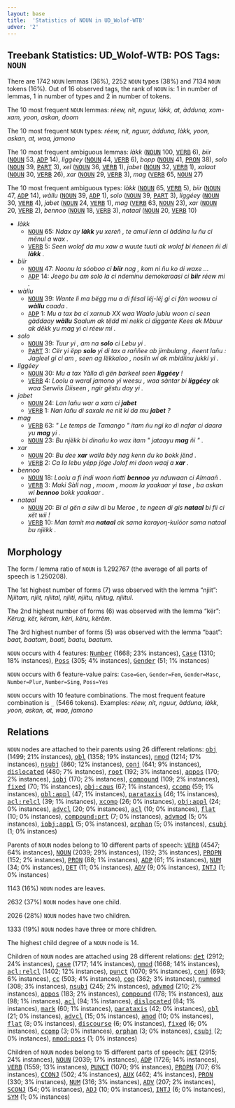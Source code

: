 ```yaml
---
layout: base
title:  'Statistics of NOUN in UD_Wolof-WTB'
udver: '2'
---
```


## Treebank Statistics: UD_Wolof-WTB: POS Tags: `NOUN`

There are 1742 `NOUN` lemmas (36%), 2252 `NOUN` types (38%) and 7134 `NOUN` tokens (16%).
Out of 16 observed tags, the rank of `NOUN` is: 1 in number of lemmas, 1 in number of types and 2 in number of tokens.

The 10 most frequent `NOUN` lemmas: <em>réew, nit, nguur, làkk, at, àdduna, xam-xam, yoon, askan, doom</em>

The 10 most frequent `NOUN` types:  <em>réew, nit, nguur, àdduna, làkk, yoon, askan, at, waa, jamono</em>

The 10 most frequent ambiguous lemmas: <em>làkk</em> (<tt><a href="wo_wtb-pos-NOUN.html">NOUN</a></tt> 100, <tt><a href="wo_wtb-pos-VERB.html">VERB</a></tt> 6), <em>biir</em> (<tt><a href="wo_wtb-pos-NOUN.html">NOUN</a></tt> 53, <tt><a href="wo_wtb-pos-ADP.html">ADP</a></tt> 14), <em>liggéey</em> (<tt><a href="wo_wtb-pos-NOUN.html">NOUN</a></tt> 44, <tt><a href="wo_wtb-pos-VERB.html">VERB</a></tt> 6), <em>bopp</em> (<tt><a href="wo_wtb-pos-NOUN.html">NOUN</a></tt> 41, <tt><a href="wo_wtb-pos-PRON.html">PRON</a></tt> 38), <em>solo</em> (<tt><a href="wo_wtb-pos-NOUN.html">NOUN</a></tt> 39, <tt><a href="wo_wtb-pos-PART.html">PART</a></tt> 3), <em>xel</em> (<tt><a href="wo_wtb-pos-NOUN.html">NOUN</a></tt> 36, <tt><a href="wo_wtb-pos-VERB.html">VERB</a></tt> 1), <em>jabet</em> (<tt><a href="wo_wtb-pos-NOUN.html">NOUN</a></tt> 32, <tt><a href="wo_wtb-pos-VERB.html">VERB</a></tt> 1), <em>xalaat</em> (<tt><a href="wo_wtb-pos-NOUN.html">NOUN</a></tt> 30, <tt><a href="wo_wtb-pos-VERB.html">VERB</a></tt> 26), <em>xar</em> (<tt><a href="wo_wtb-pos-NOUN.html">NOUN</a></tt> 29, <tt><a href="wo_wtb-pos-VERB.html">VERB</a></tt> 3), <em>mag</em> (<tt><a href="wo_wtb-pos-VERB.html">VERB</a></tt> 65, <tt><a href="wo_wtb-pos-NOUN.html">NOUN</a></tt> 27)

The 10 most frequent ambiguous types:  <em>làkk</em> (<tt><a href="wo_wtb-pos-NOUN.html">NOUN</a></tt> 65, <tt><a href="wo_wtb-pos-VERB.html">VERB</a></tt> 5), <em>biir</em> (<tt><a href="wo_wtb-pos-NOUN.html">NOUN</a></tt> 47, <tt><a href="wo_wtb-pos-ADP.html">ADP</a></tt> 14), <em>wàllu</em> (<tt><a href="wo_wtb-pos-NOUN.html">NOUN</a></tt> 39, <tt><a href="wo_wtb-pos-ADP.html">ADP</a></tt> 1), <em>solo</em> (<tt><a href="wo_wtb-pos-NOUN.html">NOUN</a></tt> 39, <tt><a href="wo_wtb-pos-PART.html">PART</a></tt> 3), <em>liggéey</em> (<tt><a href="wo_wtb-pos-NOUN.html">NOUN</a></tt> 30, <tt><a href="wo_wtb-pos-VERB.html">VERB</a></tt> 4), <em>jabet</em> (<tt><a href="wo_wtb-pos-NOUN.html">NOUN</a></tt> 24, <tt><a href="wo_wtb-pos-VERB.html">VERB</a></tt> 1), <em>mag</em> (<tt><a href="wo_wtb-pos-VERB.html">VERB</a></tt> 63, <tt><a href="wo_wtb-pos-NOUN.html">NOUN</a></tt> 23), <em>xar</em> (<tt><a href="wo_wtb-pos-NOUN.html">NOUN</a></tt> 20, <tt><a href="wo_wtb-pos-VERB.html">VERB</a></tt> 2), <em>bennoo</em> (<tt><a href="wo_wtb-pos-NOUN.html">NOUN</a></tt> 18, <tt><a href="wo_wtb-pos-VERB.html">VERB</a></tt> 3), <em>nataal</em> (<tt><a href="wo_wtb-pos-NOUN.html">NOUN</a></tt> 20, <tt><a href="wo_wtb-pos-VERB.html">VERB</a></tt> 10)


* <em>làkk</em>
  * <tt><a href="wo_wtb-pos-NOUN.html">NOUN</a></tt> 65: <em>Ndax ay <b>làkk</b> yu xereñ , te amul lenn ci àddina lu ñu ci mënul a wax .</em>
  * <tt><a href="wo_wtb-pos-VERB.html">VERB</a></tt> 5: <em>Seen wolof da mu xaw a wuute tuuti ak wolof bi ñeneen ñi di <b>làkk</b> .</em>
* <em>biir</em>
  * <tt><a href="wo_wtb-pos-NOUN.html">NOUN</a></tt> 47: <em>Noonu la sóoboo ci <b>biir</b> nag , kom ni ñu ko di waxe ...</em>
  * <tt><a href="wo_wtb-pos-ADP.html">ADP</a></tt> 14: <em>Jeego bu am solo la ci ndeminu demokaraasi ci <b>biir</b> réew mi .</em>
* <em>wàllu</em>
  * <tt><a href="wo_wtb-pos-NOUN.html">NOUN</a></tt> 39: <em>Wante li ma bëgg mu a di fésal lëj-lëj gi ci fàn woowu ci <b>wàllu</b> caada .</em>
  * <tt><a href="wo_wtb-pos-ADP.html">ADP</a></tt> 1: <em>Mu a tax ba ci xarnub XX waa Waalo jublu woon ci seen gàddaay <b>wàllu</b> Saalum ak tëdd mi nekk ci diggante Kees ak Mbuur ak dëkk yu mag yi ci réew mi .</em>
* <em>solo</em>
  * <tt><a href="wo_wtb-pos-NOUN.html">NOUN</a></tt> 39: <em>Tuur yi , am na <b>solo</b> ci Lebu yi .</em>
  * <tt><a href="wo_wtb-pos-PART.html">PART</a></tt> 3: <em>Cër yi ëpp <b>solo</b> yi di tax a raññee ab jimbulang , ñeent lañu : Jagleel gi ci am , seen ag lëkkaloo , nosiin wi ak mbidiinu jukki yi .</em>
* <em>liggéey</em>
  * <tt><a href="wo_wtb-pos-NOUN.html">NOUN</a></tt> 30: <em>Mu a tax Yàlla di gën barkeel seen <b>liggéey</b> !</em>
  * <tt><a href="wo_wtb-pos-VERB.html">VERB</a></tt> 4: <em>Loolu a waral jamono yi weesu , waa sàntar bi <b>liggéey</b> ak waa Serwiis Diiseen , ngir gëstu day yi .</em>
* <em>jabet</em>
  * <tt><a href="wo_wtb-pos-NOUN.html">NOUN</a></tt> 24: <em>Lan lañu war a xam ci <b>jabet</b></em>
  * <tt><a href="wo_wtb-pos-VERB.html">VERB</a></tt> 1: <em>Nan lañu di saxale ne nit ki da mu <b>jabet</b> ?</em>
* <em>mag</em>
  * <tt><a href="wo_wtb-pos-VERB.html">VERB</a></tt> 63: <em>" Le temps de Tamango " itam ñu ngi ko di nafar ci daara yu <b>mag</b> yi .</em>
  * <tt><a href="wo_wtb-pos-NOUN.html">NOUN</a></tt> 23: <em>Bu njëkk bi dinañu ko wax itam " jataayu <b>mag</b> ñi " .</em>
* <em>xar</em>
  * <tt><a href="wo_wtb-pos-NOUN.html">NOUN</a></tt> 20: <em>Bu dee <b>xar</b> walla bëy nag kenn du ko bokk jënd .</em>
  * <tt><a href="wo_wtb-pos-VERB.html">VERB</a></tt> 2: <em>Ca la lebu yépp jóge Jolof mi doon waaj a <b>xar</b> .</em>
* <em>bennoo</em>
  * <tt><a href="wo_wtb-pos-NOUN.html">NOUN</a></tt> 18: <em>Loolu a fi indi woon ñatti <b>bennoo</b> yu nduwaan ci Almaañ .</em>
  * <tt><a href="wo_wtb-pos-VERB.html">VERB</a></tt> 3: <em>Maki Sàll nag , moom , moom la yaakaar yi tase , ba askan wi <b>bennoo</b> bokk yaakaar .</em>
* <em>nataal</em>
  * <tt><a href="wo_wtb-pos-NOUN.html">NOUN</a></tt> 20: <em>Bi ci gën a siiw di bu Meroe , te ngeen di gis <b>nataal</b> bi fii ci xët wii !</em>
  * <tt><a href="wo_wtb-pos-VERB.html">VERB</a></tt> 10: <em>Man tamit ma <b>nataal</b> ak sama karayoƞ-kulóor sama nataal bu njëkk .</em>

## Morphology

The form / lemma ratio of `NOUN` is 1.292767 (the average of all parts of speech is 1.250208).

The 1st highest number of forms (7) was observed with the lemma “njiit”: <em>Njiitam, njiit, njiital, njiiti, njiitu, njiitug, njiitul</em>.

The 2nd highest number of forms (6) was observed with the lemma “kër”: <em>Kërug, kër, këram, këri, këru, kërëm</em>.

The 3rd highest number of forms (5) was observed with the lemma “baat”: <em>baat, baatam, baati, baatu, baatum</em>.

`NOUN` occurs with 4 features: <tt><a href="wo_wtb-feat-Number.html">Number</a></tt> (1668; 23% instances), <tt><a href="wo_wtb-feat-Case.html">Case</a></tt> (1310; 18% instances), <tt><a href="wo_wtb-feat-Poss.html">Poss</a></tt> (305; 4% instances), <tt><a href="wo_wtb-feat-Gender.html">Gender</a></tt> (51; 1% instances)

`NOUN` occurs with 6 feature-value pairs: `Case=Gen`, `Gender=Fem`, `Gender=Masc`, `Number=Plur`, `Number=Sing`, `Poss=Yes`

`NOUN` occurs with 10 feature combinations.
The most frequent feature combination is `_` (5466 tokens).
Examples: <em>réew, nit, nguur, àdduna, làkk, yoon, askan, at, waa, jamono</em>


## Relations

`NOUN` nodes are attached to their parents using 26 different relations: <tt><a href="wo_wtb-dep-obj.html">obj</a></tt> (1499; 21% instances), <tt><a href="wo_wtb-dep-obl.html">obl</a></tt> (1358; 19% instances), <tt><a href="wo_wtb-dep-nmod.html">nmod</a></tt> (1214; 17% instances), <tt><a href="wo_wtb-dep-nsubj.html">nsubj</a></tt> (860; 12% instances), <tt><a href="wo_wtb-dep-conj.html">conj</a></tt> (641; 9% instances), <tt><a href="wo_wtb-dep-dislocated.html">dislocated</a></tt> (480; 7% instances), <tt><a href="wo_wtb-dep-root.html">root</a></tt> (192; 3% instances), <tt><a href="wo_wtb-dep-appos.html">appos</a></tt> (170; 2% instances), <tt><a href="wo_wtb-dep-iobj.html">iobj</a></tt> (170; 2% instances), <tt><a href="wo_wtb-dep-compound.html">compound</a></tt> (109; 2% instances), <tt><a href="wo_wtb-dep-fixed.html">fixed</a></tt> (70; 1% instances), <tt><a href="wo_wtb-dep-obj-caus.html">obj:caus</a></tt> (67; 1% instances), <tt><a href="wo_wtb-dep-ccomp.html">ccomp</a></tt> (59; 1% instances), <tt><a href="wo_wtb-dep-obl-appl.html">obl:appl</a></tt> (47; 1% instances), <tt><a href="wo_wtb-dep-parataxis.html">parataxis</a></tt> (46; 1% instances), <tt><a href="wo_wtb-dep-acl-relcl.html">acl:relcl</a></tt> (39; 1% instances), <tt><a href="wo_wtb-dep-xcomp.html">xcomp</a></tt> (26; 0% instances), <tt><a href="wo_wtb-dep-obj-appl.html">obj:appl</a></tt> (24; 0% instances), <tt><a href="wo_wtb-dep-advcl.html">advcl</a></tt> (20; 0% instances), <tt><a href="wo_wtb-dep-acl.html">acl</a></tt> (10; 0% instances), <tt><a href="wo_wtb-dep-flat.html">flat</a></tt> (10; 0% instances), <tt><a href="wo_wtb-dep-compound-prt.html">compound:prt</a></tt> (7; 0% instances), <tt><a href="wo_wtb-dep-advmod.html">advmod</a></tt> (5; 0% instances), <tt><a href="wo_wtb-dep-iobj-appl.html">iobj:appl</a></tt> (5; 0% instances), <tt><a href="wo_wtb-dep-orphan.html">orphan</a></tt> (5; 0% instances), <tt><a href="wo_wtb-dep-csubj.html">csubj</a></tt> (1; 0% instances)

Parents of `NOUN` nodes belong to 10 different parts of speech: <tt><a href="wo_wtb-pos-VERB.html">VERB</a></tt> (4547; 64% instances), <tt><a href="wo_wtb-pos-NOUN.html">NOUN</a></tt> (2039; 29% instances),  (192; 3% instances), <tt><a href="wo_wtb-pos-PROPN.html">PROPN</a></tt> (152; 2% instances), <tt><a href="wo_wtb-pos-PRON.html">PRON</a></tt> (88; 1% instances), <tt><a href="wo_wtb-pos-ADP.html">ADP</a></tt> (61; 1% instances), <tt><a href="wo_wtb-pos-NUM.html">NUM</a></tt> (34; 0% instances), <tt><a href="wo_wtb-pos-DET.html">DET</a></tt> (11; 0% instances), <tt><a href="wo_wtb-pos-ADV.html">ADV</a></tt> (9; 0% instances), <tt><a href="wo_wtb-pos-INTJ.html">INTJ</a></tt> (1; 0% instances)

1143 (16%) `NOUN` nodes are leaves.

2632 (37%) `NOUN` nodes have one child.

2026 (28%) `NOUN` nodes have two children.

1333 (19%) `NOUN` nodes have three or more children.

The highest child degree of a `NOUN` node is 14.

Children of `NOUN` nodes are attached using 28 different relations: <tt><a href="wo_wtb-dep-det.html">det</a></tt> (2912; 24% instances), <tt><a href="wo_wtb-dep-case.html">case</a></tt> (1717; 14% instances), <tt><a href="wo_wtb-dep-nmod.html">nmod</a></tt> (1668; 14% instances), <tt><a href="wo_wtb-dep-acl-relcl.html">acl:relcl</a></tt> (1402; 12% instances), <tt><a href="wo_wtb-dep-punct.html">punct</a></tt> (1070; 9% instances), <tt><a href="wo_wtb-dep-conj.html">conj</a></tt> (693; 6% instances), <tt><a href="wo_wtb-dep-cc.html">cc</a></tt> (503; 4% instances), <tt><a href="wo_wtb-dep-cop.html">cop</a></tt> (362; 3% instances), <tt><a href="wo_wtb-dep-nummod.html">nummod</a></tt> (308; 3% instances), <tt><a href="wo_wtb-dep-nsubj.html">nsubj</a></tt> (245; 2% instances), <tt><a href="wo_wtb-dep-advmod.html">advmod</a></tt> (210; 2% instances), <tt><a href="wo_wtb-dep-appos.html">appos</a></tt> (183; 2% instances), <tt><a href="wo_wtb-dep-compound.html">compound</a></tt> (178; 1% instances), <tt><a href="wo_wtb-dep-aux.html">aux</a></tt> (98; 1% instances), <tt><a href="wo_wtb-dep-acl.html">acl</a></tt> (94; 1% instances), <tt><a href="wo_wtb-dep-dislocated.html">dislocated</a></tt> (84; 1% instances), <tt><a href="wo_wtb-dep-mark.html">mark</a></tt> (60; 1% instances), <tt><a href="wo_wtb-dep-parataxis.html">parataxis</a></tt> (42; 0% instances), <tt><a href="wo_wtb-dep-obl.html">obl</a></tt> (21; 0% instances), <tt><a href="wo_wtb-dep-advcl.html">advcl</a></tt> (15; 0% instances), <tt><a href="wo_wtb-dep-amod.html">amod</a></tt> (10; 0% instances), <tt><a href="wo_wtb-dep-flat.html">flat</a></tt> (8; 0% instances), <tt><a href="wo_wtb-dep-discourse.html">discourse</a></tt> (6; 0% instances), <tt><a href="wo_wtb-dep-fixed.html">fixed</a></tt> (6; 0% instances), <tt><a href="wo_wtb-dep-ccomp.html">ccomp</a></tt> (3; 0% instances), <tt><a href="wo_wtb-dep-orphan.html">orphan</a></tt> (3; 0% instances), <tt><a href="wo_wtb-dep-csubj.html">csubj</a></tt> (2; 0% instances), <tt><a href="wo_wtb-dep-nmod-poss.html">nmod:poss</a></tt> (1; 0% instances)

Children of `NOUN` nodes belong to 15 different parts of speech: <tt><a href="wo_wtb-pos-DET.html">DET</a></tt> (2915; 24% instances), <tt><a href="wo_wtb-pos-NOUN.html">NOUN</a></tt> (2039; 17% instances), <tt><a href="wo_wtb-pos-ADP.html">ADP</a></tt> (1726; 14% instances), <tt><a href="wo_wtb-pos-VERB.html">VERB</a></tt> (1559; 13% instances), <tt><a href="wo_wtb-pos-PUNCT.html">PUNCT</a></tt> (1070; 9% instances), <tt><a href="wo_wtb-pos-PROPN.html">PROPN</a></tt> (707; 6% instances), <tt><a href="wo_wtb-pos-CCONJ.html">CCONJ</a></tt> (502; 4% instances), <tt><a href="wo_wtb-pos-AUX.html">AUX</a></tt> (462; 4% instances), <tt><a href="wo_wtb-pos-PRON.html">PRON</a></tt> (330; 3% instances), <tt><a href="wo_wtb-pos-NUM.html">NUM</a></tt> (316; 3% instances), <tt><a href="wo_wtb-pos-ADV.html">ADV</a></tt> (207; 2% instances), <tt><a href="wo_wtb-pos-SCONJ.html">SCONJ</a></tt> (54; 0% instances), <tt><a href="wo_wtb-pos-ADJ.html">ADJ</a></tt> (10; 0% instances), <tt><a href="wo_wtb-pos-INTJ.html">INTJ</a></tt> (6; 0% instances), <tt><a href="wo_wtb-pos-SYM.html">SYM</a></tt> (1; 0% instances)

